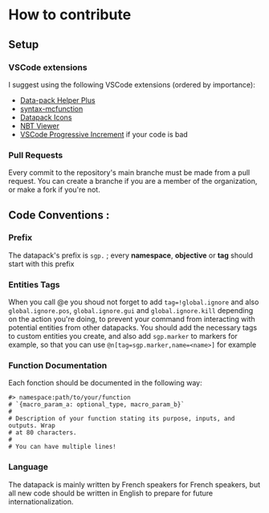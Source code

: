 # How to contribute
## Setup
### VSCode extensions
I suggest using the following VSCode extensions (ordered by importance):
- [Data-pack Helper Plus](https://marketplace.visualstudio.com/items?itemName=SPGoding.datapack-language-server)
- [syntax-mcfunction](https://marketplace.visualstudio.com/items?itemName=MinecraftCommands.syntax-mcfunction)
- [Datapack Icons](https://marketplace.visualstudio.com/items?itemName=SuperAnt.mc-dp-icons)
- [NBT Viewer](https://marketplace.visualstudio.com/items?itemName=Misodee.vscode-nbt)
- [VSCode Progressive Increment](https://marketplace.visualstudio.com/items?itemName=narsenico.vscode-progressive-increment) if your code is bad

### Pull Requests
Every commit to the repository's main branche must be made from a pull request. You can create a branche if you are a member of the organization, or make a fork if you're not.

## Code Conventions :
### Prefix
The datapack's prefix is `sgp.` ; every **namespace**, **objective** or **tag** should start with this prefix

### Entities Tags
When you call @e you shoud not forget to add `tag=!global.ignore` and also `global.ignore.pos`, `global.ignore.gui` and `global.ignore.kill` depending on the action you're doing, to prevent your command from interacting with potential entities from other datapacks.
You should add the necessary tags to custom entities you create, and also add `sgp.marker` to markers for example, so that you can use `@n[tag=sgp.marker,name=<name>]` for example

### Function Documentation
Each fonction should be documented in the following way:
```
#> namespace:path/to/your/function 
# `{macro_param_a: optional_type, macro_param_b}`
# 
# Description of your function stating its purpose, inputs, and outputs. Wrap 
# at 80 characters.
#
# You can have multiple lines!
```

### Language
The datapack is mainly written by French speakers for French speakers, but all new code should be written in English to prepare for future internationalization.